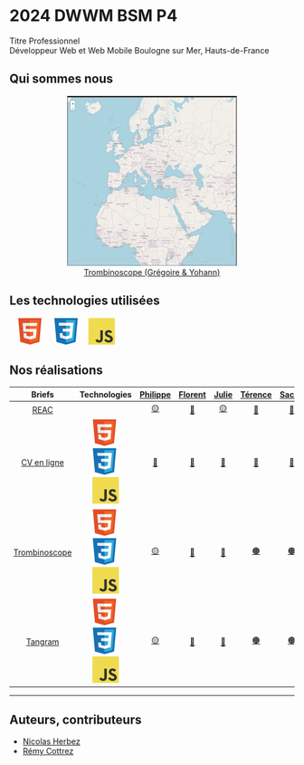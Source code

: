 # 2024 DWWM BSM P4

Titre Professionnel  
Développeur Web et Web Mobile
Boulogne sur Mer, Hauts-de-France

## Qui sommes nous

<figure>
    <div align="center">
        <a href="https://2024-dwwm-bsm-p4.github.io/trombi-gdu/">
            <img src="./img/trombi.png" alt="trombi.png" style="width: 300px !important;">
        </a>
    </div>
    <div align="center">
        <figcaption>
            <a href="https://2024-dwwm-bsm-p4.github.io/trombi-gdu/" align="center">Trombinoscope (Grégoire & Yohann)</a>
        </figcaption>
    </div>
</figure>

## Les technologies utilisées

&nbsp;&nbsp;
![img_html](./img/html.svg)
&nbsp;&nbsp;
![img_css](./img/css.svg)
&nbsp;&nbsp;
![img_javascript](./img/javascript.svg)

## Nos réalisations

| Briefs | Technologies | <a href="https://github.com/Pbourgeois62">Philippe</a> | <a href="https://github.com/Florent-Broutin">Florent</a> | <a href="https://github.com/Julie-Charles16">Julie</a> | <a href="https://github.com/Lembont">Térence</a> | <a href="https://github.com/sachadrmn">Sacha</a> | <a href="https://github.com/RetroGreg">Grégoire</a> | <a href="https://github.com/Perrine2023">Perrine</a> | <a href="https://github.com/max-devv">Maxence</a> | <a href="https://github.com/LamourMarine">Marine</a> | <a href="https://github.com/Aledorian">Alédorian</a> | <a href="https://github.com/Marylinelesaffre">Maryline</a> | <a href="https://github.com/bannik62">Yohann</a> | 
| :----: | :----: | :----: | :----: | :----: | :----: | :----: | :----: | :----: | :----: | :----: | :----: | :----: | :----: |
| [REAC](https://github.com/2024-dwwm-bsm-p4/reac) |  | <a href="https://github.com/2024-dwwm-bsm-p4/cv-pbo">🟡</a> | <a href="https://github.com/2024-dwwm-bsm-p4/cv-fbr">🔴</a> | <a href="https://github.com/2024-dwwm-bsm-p4/cv-pbo">🟡</a> | <a href="https://github.com/2024-dwwm-bsm-p4/cv-ale">🔵</a> | <a href="https://github.com/2024-dwwm-bsm-p4/cv-fbr">🔴</a> | <a href="https://github.com/2024-dwwm-bsm-p4/cv-gdu">🟠</a> | <a href="https://github.com/2024-dwwm-bsm-p4/cv-ale">🔵</a> | <a href="https://github.com/2024-dwwm-bsm-p4/cv-fbr">🔴</a> | <a href="https://github.com/2024-dwwm-bsm-p4/cv-gdu">🟠</a> | <a href="https://github.com/2024-dwwm-bsm-p4/cv-ale">🔵</a> | <a href="https://github.com/2024-dwwm-bsm-p4/cv-gdu">🟠</a> | <a href="https://github.com/2024-dwwm-bsm-p4/cv-pbo">🟡</a> |
| [CV en ligne](https://github.com/2024-dwwm-bsm-p4/cv) | ![img_html](./img/html.svg)&nbsp;![img_css](./img/css.svg)&nbsp;![img_javascript](./img/javascript.svg) | <a href="https://2024-dwwm-bsm-p4.github.io/cv-pbo">🔗</a> | <a href="https://2024-dwwm-bsm-p4.github.io/cv-fbr">🔗</a> | <a href="https://2024-dwwm-bsm-p4.github.io/cv-jch">🔗</a> | <a href="https://2024-dwwm-bsm-p4.github.io/cv-tcr">🔗</a> | <a href="https://2024-dwwm-bsm-p4.github.io/cv-sdi">🔗</a> | <a href="https://2024-dwwm-bsm-p4.github.io/cv-gdu">🔗</a> | <a href="https://2024-dwwm-bsm-p4.github.io/cv-pee">🔗</a> | <a href="https://2024-dwwm-bsm-p4.github.io/cv-mhe">🔗</a> | <a href="https://2024-dwwm-bsm-p4.github.io/cv-mla">🔗</a> | <a href="https://2024-dwwm-bsm-p4.github.io/cv-ale">🔗</a> | <a href="https://2024-dwwm-bsm-p4.github.io/cv-mle">🔗</a> | <a href="https://2024-dwwm-bsm-p4.github.io/cv-yva">🔗</a> |
| [Trombinoscope](https://github.com/2024-dwwm-bsm-p4/trombi) | ![img_html](./img/html.svg)&nbsp;![img_css](./img/css.svg)&nbsp;![img_javascript](./img/javascript.svg) | <a href="https://2024-dwwm-bsm-p4.github.io/Trombi-MLA">🟡</a> | <a href="https://2024-dwwm-bsm-p4.github.io/trombi-fbr">🔴</a> | <a href="https://2024-dwwm-bsm-p4.github.io/trombi-mhe">🔵</a> | <a href="https://2024-dwwm-bsm-p4.github.io/trombi-tcr">🟠</a> | <a href="https://2024-dwwm-bsm-p4.github.io/trombi-tcr">🟠</a> | <a href="https://2024-dwwm-bsm-p4.github.io/trombi-gdu/">⚫</a> | <a href="https://2024-dwwm-bsm-p4.github.io/Trombi-mle/">🟢</a> | <a href="https://2024-dwwm-bsm-p4.github.io/trombi-mhe">🔵</a> | <a href="https://2024-dwwm-bsm-p4.github.io/Trombi-MLA">🟡</a> | <a href="https://2024-dwwm-bsm-p4.github.io/trombi-fbr">🔴</a> | <a href="https://2024-dwwm-bsm-p4.github.io/Trombi-mle/">🟢</a> | <a href="https://2024-dwwm-bsm-p4.github.io/trombi-gdu/">⚫</a> |
| [Tangram](https://github.com/2024-dwwm-bsm-p4/tangram) | ![img_html](./img/html.svg)&nbsp;![img_css](./img/css.svg)&nbsp;![img_javascript](./img/javascript.svg) | <a href="https://github.com/Lembont/Tangram-TC-PB-GD">🟡</a> | <a href="https://github.com/2024-dwwm-bsm-p4/trombi-fbr">🔴</a> | <a href="https://github.com/2024-dwwm-bsm-p4/trombi-mhe">🔵</a> | <a href="https://github.com/Lembont/Tangram-TC-PB-GD">🟠</a> | <a href="https://github.com/2024-dwwm-bsm-p4/trombi-tcr">🟠</a> | <a href="https://github.com/Lembont/Tangram-TC-PB-GD">⚫</a> | <a href="https://github.com/2024-dwwm-bsm-p4/trombi-mle">🟢</a> | <a href="https://github.com/2024-dwwm-bsm-p4/trombi-mhe">🔵</a> | <a href="https://github.com/2024-dwwm-bsm-p4/trombi-mla">🟡</a> | <a href="https://github.com/2024-dwwm-bsm-p4/trombi-fbr">🔴</a> | <a href="https://github.com/2024-dwwm-bsm-p4/trombi-mle">🟢</a> | <a href="https://github.com/2024-dwwm-bsm-p4/trombi-gdu">⚫</a> |

---
<!-- Projet fil rouge -->


<!-- ## Notre avancée

<figure>
    <div align="center">
        <a href="#">
            <img src="png" alt="png" style="width: 300px !important;">
        </a>
    </div>
    <div align="center">
        <figcaption>
            <a href="#" align="center">Arbre de compétences</a>
        </figcaption>
    </div>
</figure> -->

## Auteurs, contributeurs

* [Nicolas Herbez](https://github.com/nicolas-herbez)
* [Rémy Cottrez](https://github.com/RemyCTRZ)

